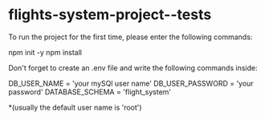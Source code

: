 # flights-system-project--tests

To run the project for the first time, please enter the following commands:

npm init -y
npm install

Don't forget to create an .env file and write the following commands inside:

DB_USER_NAME = 'your mySQl user name'
DB_USER_PASSWORD = 'your password'
DATABASE_SCHEMA = 'flight_system'

*(usually the default user name is 'root')
